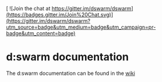 [ ![Join the chat at https://gitter.im/dswarm/dswarm](https://badges.gitter.im/Join%20Chat.svg)](https://gitter.im/dswarm/dswarm?utm_source=badge&utm_medium=badge&utm_campaign=pr-badge&utm_content=badge)

# d:swarm documentation

The d:swarm documentation can be found in the [wiki](https://github.com/dswarm/dswarm-documentation/wiki)
